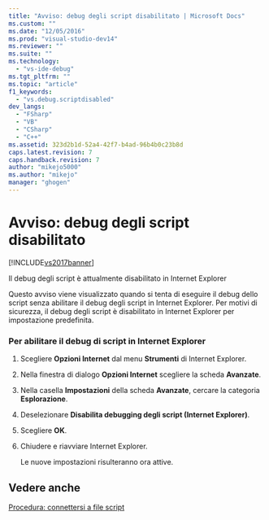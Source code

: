 ```yaml
---
title: "Avviso: debug degli script disabilitato | Microsoft Docs"
ms.custom: ""
ms.date: "12/05/2016"
ms.prod: "visual-studio-dev14"
ms.reviewer: ""
ms.suite: ""
ms.technology: 
  - "vs-ide-debug"
ms.tgt_pltfrm: ""
ms.topic: "article"
f1_keywords: 
  - "vs.debug.scriptdisabled"
dev_langs: 
  - "FSharp"
  - "VB"
  - "CSharp"
  - "C++"
ms.assetid: 323d2b1d-52a4-42f7-b4ad-96b4b0c23b8d
caps.latest.revision: 7
caps.handback.revision: 7
author: "mikejo5000"
ms.author: "mikejo"
manager: "ghogen"
---
```

# Avviso: debug degli script disabilitato
[!INCLUDE[vs2017banner](../code-quality/includes/vs2017banner.md)]

Il debug degli script è attualmente disabilitato in Internet Explorer  
  
 Questo avviso viene visualizzato quando si tenta di eseguire il debug dello script senza abilitare il debug degli script in Internet Explorer.  Per motivi di sicurezza, il debug degli script è disabilitato in Internet Explorer per impostazione predefinita.  
  
### Per abilitare il debug di script in Internet Explorer  
  
1.  Scegliere **Opzioni Internet** dal menu **Strumenti** di Internet Explorer.  
  
2.  Nella finestra di dialogo **Opzioni Internet** scegliere la scheda **Avanzate**.  
  
3.  Nella casella **Impostazioni** della scheda **Avanzate**, cercare la categoria **Esplorazione**.  
  
4.  Deselezionare **Disabilita debugging degli script \(Internet Explorer\)**.  
  
5.  Scegliere **OK**.  
  
6.  Chiudere e riavviare Internet Explorer.  
  
     Le nuove impostazioni risulteranno ora attive.  
  
## Vedere anche  
 [Procedura: connettersi a file script](../debugger/how-to-attach-to-script.md)